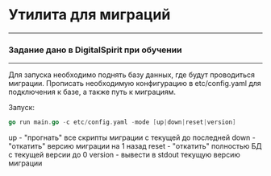 # Утилита для миграций
---
### Задание дано в DigitalSpirit при обучении
---

Для запуска необходимо поднять базу данных, где будут проводиться миграции.
Прописать необходимую конфигурацию в etc/config.yaml для подключения к базе, а также путь к миграциям.

Запуск:

```go
go run main.go -c etc/config.yaml -mode [up|down|reset|version]
```

up - "прогнать" все скрипты миграции с текущей до последней
down - "откатить" версию миграции на 1 назад
reset - "откатить" полностью БД с текущей версии до 0
version - вывести в stdout текущую версию миграции

